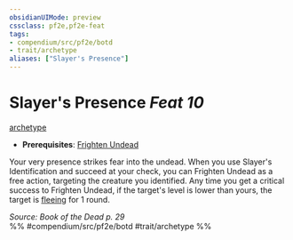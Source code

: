 ```yaml
---
obsidianUIMode: preview
cssclass: pf2e,pf2e-feat
tags:
- compendium/src/pf2e/botd
- trait/archetype
aliases: ["Slayer's Presence"]
---
```

# Slayer's Presence  *Feat 10*  
[archetype](rules/traits/archetype.md)  

- **Prerequisites**: [Frighten Undead](compendium/feats/frighten-undead-botd.md)

Your very presence strikes fear into the undead. When you use Slayer's Identification and succeed at your check, you can Frighten Undead as a free action, targeting the creature you identified. Any time you get a critical success to Frighten Undead, if the target's level is lower than yours, the target is [fleeing](rules/conditions.md#Fleeing) for 1 round.

*Source: Book of the Dead p. 29*  
%% #compendium/src/pf2e/botd #trait/archetype %%